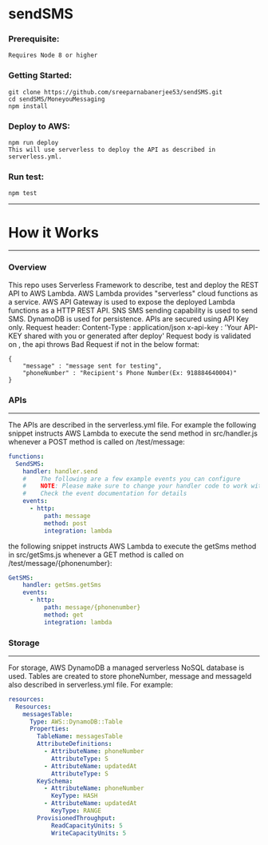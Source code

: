 # sendSMS
### Prerequisite:
    Requires Node 8 or higher

### Getting Started:
    git clone https://github.com/sreeparnabanerjee53/sendSMS.git
    cd sendSMS/MoneyouMessaging
    npm install

### Deploy to AWS:
    npm run deploy
    This will use serverless to deploy the API as described in serverless.yml.

### Run test:
    npm test

- - - - 
# How it Works
- - - -
### Overview
This repo uses Serverless Framework to describe, test and deploy the REST API to AWS Lambda. AWS Lambda provides "serverless" cloud functions as a service. AWS API Gateway is used to expose the deployed Lambda functions as a HTTP REST API.
SNS SMS sending capability is used to send SMS. DynamoDB is used for persistence.
APIs are secured using API Key only.
Request header:
Content-Type : application/json
x-api-key : 'Your API-KEY shared with you or generated after deploy'
Request body is validated on , the api throws Bad Request if not in the below format: 
```
{
	"message" : "message sent for testing",
	"phoneNumber" : "Recipient's Phone Number(Ex: 918884640004)"
}
```

### APIs
- - - -
The APIs are described in the serverless.yml file. For example the following snippet instructs AWS Lambda to execute the send method in src/handler.js whenever a POST method is called on /test/message:

```yaml
functions:
  SendSMS:
    handler: handler.send
    #    The following are a few example events you can configure
    #    NOTE: Please make sure to change your handler code to work with those events
    #    Check the event documentation for details
    events:
      - http:
          path: message
          method: post
          integration: lambda
```
the following snippet instructs AWS Lambda to execute the getSms method in src/getSms.js whenever a GET method is called on /test/message/{phonenumber}:

```yaml
GetSMS:
    handler: getSms.getSms
    events:
      - http:
          path: message/{phonenumber}
          method: get
          integration: lambda
```
### Storage
- - - -
For storage, AWS DynamoDB a managed serverless NoSQL database is used. Tables are created to store phoneNumber, message and messageId also described in serverless.yml file. For example:
```yaml
resources:
  Resources:
    messagesTable:
      Type: AWS::DynamoDB::Table
      Properties:
        TableName: messagesTable
        AttributeDefinitions:
          - AttributeName: phoneNumber
            AttributeType: S
          - AttributeName: updatedAt
            AttributeType: S
        KeySchema:
          - AttributeName: phoneNumber
            KeyType: HASH
          - AttributeName: updatedAt
            KeyType: RANGE
        ProvisionedThroughput:
            ReadCapacityUnits: 5
            WriteCapacityUnits: 5
```

